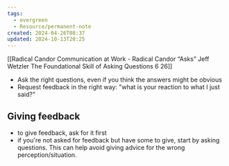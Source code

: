 ```yaml
---
tags:
  - evergreen
  - Resource/permanent-note
created: 2024-04-26T08:37
updated: 2024-10-13T20:25
---
```

[[Radical Candor  Communication at Work - Radical Candor “Asks” Jeff Wetzler  The Foundational Skill of Asking Questions 6   26]]
- Ask the right questions, even if you think the answers might be obvious
- Request feedback in the right way: "what is your reaction to what I just said?"

## Giving feedback
- to give feedback, ask for it first
- if you're not asked for feedback but have some to give, start by asking questions. This can help avoid giving advice for the wrong perception/situation.